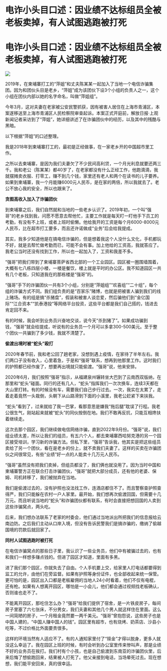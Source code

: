 # 电诈小头目口述：因业绩不达标组员全被老板卖掉，有人试图逃跑被打死

# 电诈小头目口述：因业绩不达标组员全被老板卖掉，有人试图逃跑被打死

![](https://inews.gtimg.com/om_bt/Obz6sV8fYhEd9_zU2w3qkj_WRg_UW6XJaj5eYuy17GPVYAA/1000)

2019年，在柬埔寨打工的“萍姐”和丈夫陈某某一起加入了当地一个电信诈骗集团。因为和团伙头目是老乡，“萍姐”成为该团伙下设3个小组的负责人之一，这个小组在团伙内部以她的名字命名，叫做“萍姐组”。

今年3月，这对夫妻在老家被公安民警抓获，因有被害人居住在上海市青浦区，本案遂移送至上海市青浦区人民检察院审查起诉。本案正式开庭前，解放日报·上观新闻记者采访到了“萍姐”，她详细讲述了在诈骗团伙中的经历，以及其中的残酷与黑暗。

以下根据“萍姐”的口述整理。

我是2018年到柬埔寨打工的，最初是正经做事，在一家老乡开的中国超市里工作。

之所以去柬埔寨，是因为我们夫妻欠了不少民间高利贷，一个月光利息就要还两三千。我和老公（陈某某）都40岁了，在老家都没有什么正经工作，他跑滴滴，我就摆摊卖衣服、打零工，赚不到几个钱，家里还有老人和两个在读书的儿子要养。如果到柬埔寨，我一个月能赚6000元人民币，是在家的两倍，所以我就去了。老公不放心我的安全，所以也跟来了。

**贪图高收入加入了诈骗团伙**

到柬埔寨之后，我们自然就和当地的一些老乡认识了。2019年初，一个叫“强哥”的老乡找到我，问愿不愿意去帮他忙，主要工作就是每天盯一盯他手下员工的考勤，有没有不上班，或者上班时偷懒。他给我开的工资是每个月6000-8000元人民币，比在超市打工要多，而且还许诺做成“业务”后会给我提成。

其实，我多少知道他是在搞电信诈骗的，但是想着我这个人没什么文化，手机都玩不好，就是去帮忙做考勤而已，可能不会有事。加上他给的工资高，我就答应了。我老公当时还没有找到工作，所以也一起加入了，工资和我差不多。

“强哥”把我们带到了柬埔寨菩萨省西北部的一个工业园区。园区被一圈围墙围着，大概有七八栋四层小楼，一楼是餐饮，楼上就是平时的办公区。我不知道园区一共有几个老板，只知道我在的那栋楼是“强哥”的。

“强哥”手下的诈骗团伙一共有3个小组，分别是“萍姐组”“欢喜组”“二十组”，每个组的诈骗方式不同。我们组负责的是“百家乐”赌博，也就是把被害人骗到我们的线上赌场。有的组是搞“杀猪盘”，假装和被害人谈恋爱，然后骗他们到“金亿国际”“江合资本”“凯泰港投”等网络平台投资，这些平台都是我们自己搭的，钱进去肯定回不来。

有的时候，我会听到业务员兴奋地交谈，说今天“杀到猪了”。如果成功骗到钱，“强哥”就会给提成，听说有的业务员一个月可以多拿300-500美元。至于整个团伙一共骗到了多少钱，我就不清楚了。

**偷渡出境时被“蛇头”殴打**

2020年春节前，我和老公回了趟老家，没想到遇上疫情，在家待了半年左右。我们两口子没有收入，心里着急，于是和“强哥”联系，想再到他那里工作。这时我们的护照都已经作废了，想要再出境就只能偷渡。“强哥”说，他来安排。

2020年6月，我们按照“强哥”指示，从福建泉州辗转坐大巴到了云南西双版纳，在那里和“蛇头”碰面。同行的还有几人，“蛇头”指挥我们一次次换车，连续3天都在大山里打转。有的时候没有车，需要我们自己步行过去。一次，我实在太累了，走着走着竟然一头栽倒，头朝下从山路滑到下面的小溪里，我老公赶紧下来扶我。

“蛇头”看到了，过来就给了我一巴掌，看那意思是嫌我“拖后腿”耽误了行程。我老公很生气，刚站起来就被“蛇头”的同伙按倒在地。我们不敢再反抗，只能互相搀扶着继续走。

这次去那个园区，我们继续做电信网络诈骗，直到2022年9月份。“强哥”说，我们组业绩太差，所以让我们的组员，有五六个人，都去柬埔寨西哈努克港的另一个园区接受培训，学习新的诈骗方法。但私下里，“强哥”告诉我，他其实是把这些组员卖给了另一个团伙，看在是老乡的份上，就不卖我们夫妻了。这样的买卖在诈骗团伙之间很常见，有些“业绩”好一点的人能卖十几万元人民币。

“强哥”虽然没有把我们卖掉，但组员都没了，我们俩也就没用了。因为当时中国和柬埔寨警方正在联合打击诈骗团伙，“强哥”就把大部分成员，还有他的老婆、保姆、司机转移了，我们被抛弃在当地。

我们是偷渡过去的，没有护照也没法找工作，连酒店都住不了。而且警察查护照查得严，我们只能躲在农村一户人家里。最开始，我们想再次偷渡回国，但需要十几万元。而且听说当地的“蛇头”和诈骗团伙都有联系，有时会直接把想回国的人卖到这些诈骗窝点，两头吃。

后来，我们想办法联系了老家的村委会，他们通过当地派出所把我们的信息报给云南边防。之后我们主动从口岸入境，但没有告诉民警我们是搞诈骗的，缴纳了偷越国境的罚款后就回家了。

**同村人试图逃跑时被打死**

在电信诈骗窝点的那些日子里，我认识了一些业务员，他们中有被骗过去的，也有和我们一样想多赚点钱的。但进了园区才知道，里面有多黑。

进了我们那个园区，你就失去了自由。个人手机要上交，给家里人打电话都要得到监工的允许，由他们在旁监督。如果有护照等身份证件，也全部收起来统一保管。更可怕的是，园区出入口都是老板雇佣的当地人24小时看着，他们不仅有电棍，还有枪。如果有人想离开园区，哪怕是一小会儿，他们都会通过视频找老板确认，否则谁也走不了。

不能离开园区，那吃住怎么办？“强哥”给我们提供了宿舍，是一片铁皮房子，每间房子里塞了六七张床，不分男女，我们夫妻和其他几个男人就这样住在里面。这么一间简陋的房子，一个月租金竟然要一两千美元。“强哥”曾抱怨说，这些房子也是中国人建的，“中国人赚中国人的钱”。园区里有超市，也有烧烤、奶茶店、沙县小吃等，不过价格比外面要贵很多。

这样的环境当然有人适应不了。有的人通知家里付了“赎金”才得以脱身，更多人就没这么幸运了。我在园区上班的时候，有时会听到办公室里传来惨叫声，那是业绩不好的业务员在挨打。我们村有个小孩，也是自己偷渡到东南亚的诈骗团伙里，后来后悔了想偷跑回来，结果被人打死了。他父亲接到电话，当场晕死过去。现在想想，我们能平安回来，真的很幸运。

